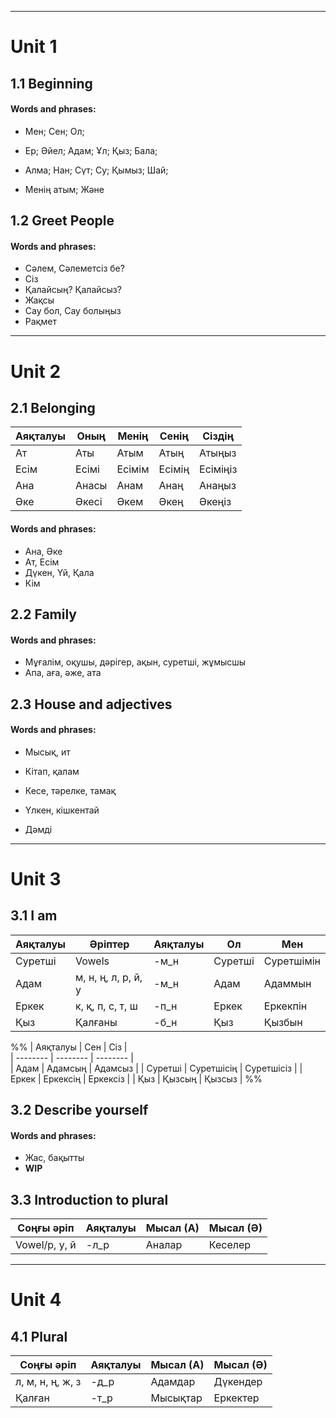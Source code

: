 ***
# Unit 1
## 1.1 Beginning
#### Words and phrases:
- Мен; Сен; Ол; 
- Ер; Әйел; Адам; Ұл; Қыз; Бала;
- Алма; Нан; Сүт; Су; Қымыз; Шай;

- Менің атым; Және

## 1.2 Greet People
#### Words and phrases:
- Сәлем, Сәлеметсіз бе?
- Сіз
- Қалайсың? Қалайсыз?
- Жақсы
- Сау бол, Сау болыңыз
- Рақмет

***
# Unit 2
## 2.1 Belonging

| Аяқталуы | Оның | Менің | Сенің | Сіздің |  
| -------- | -------- | -------- |  -------- | -------- |  
| Ат | Аты | Атым | Атың | Атыңыз |  
| Есім | Есімі | Есімім | Есімің | Есіміңіз |  
| Ана | Анасы | Анам | Анаң | Анаңыз |  
| Әке | Әкесі | Әкем | Әкең | Әкеңіз |  

#### Words and phrases:
- Ана, Әке
- Ат, Есім
- Дүкен, Үй, Қала
- Кім

## 2.2 Family
#### Words and phrases:
- Мұғалім, оқушы, дәрігер, ақын, суретші, жұмысшы
- Апа, аға, әже, ата
## 2.3 House and adjectives
#### Words and phrases:
- Мысық, ит
- Кітап, қалам
- Кесе, тәрелке, тамақ

- Үлкен, кішкентай
- Дәмді

***
# Unit 3
## 3.1 I am
| Аяқталуы | Әріптер | Аяқталуы | Ол | Мен | 
| -------- | ------- | ------- | -- | --- |
| Суретші | Vowels | -м_н | Суретші | Суретшімін |
| Адам | м, н, ң, л, р, й, у | -м_н | Адам | Адаммын |
| Еркек | к, қ, п, с, т, ш | -п_н | Еркек | Еркекпін |
| Қыз | Қалғаны | -б_н | Қыз | Қызбын |

%%
| Аяқталуы | Сен | Сіз |  
| -------- | -------- | -------- |  
| Адам | Адамсың | Адамсыз |
| Суретші | Суретшісің | Суретшісіз |
| Еркек | Еркексің | Еркексіз |
| Қыз | Қызсың | Қызсыз |
%%

## 3.2 Describe yourself
#### Words and phrases:
- Жас, бақытты
- **WIP**

## 3.3 Introduction to plural
| Соңғы әріп | Аяқталуы |  Мысал (А) | Мысал (Ә) | 
| -------- | -------- | -------- | -------- |
| Vowel/р, у, й | -л_р | Аналар | Кеселер |

***
# Unit 4
## 4.1 Plural
| Соңғы әріп | Аяқталуы |  Мысал (А) | Мысал (Ә) | 
| -------- | -------- | -------- | -------- |
| л, м, н, ң, ж, з | -д_р | Адамдар | Дүкендер |
| Қалған | -т_р | Мысықтар | Еркектер |
